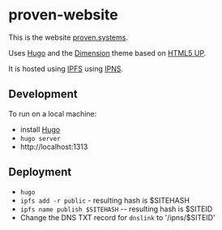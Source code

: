 # proven-website

This is the website [proven.systems](http://proven.systems).  

Uses [Hugo](https://www.gohugo.io/) and the [Dimension](http://themes.gohugo.io/dimension/) theme based on [HTML5 UP](https://html5up.net/uploads/demos/dimension/).

It is hosted using [IPFS](https://ipfs.io) using [IPNS](https://github.com/ipfs/examples/tree/master/examples/websites).

## Development
To run on a local machine:
* install [Hugo](https://www.gohugo.io/)
* `hugo server`
* http://localhost:1313

## Deployment
* `hugo`
* `ipfs add -r public` - resulting hash is $SITEHASH
* `ipfs name publish $SITEHASH` -- resulting hash is $SITEID
* Change the DNS TXT record for `dnslink` to '/ipns/$SITEID'
